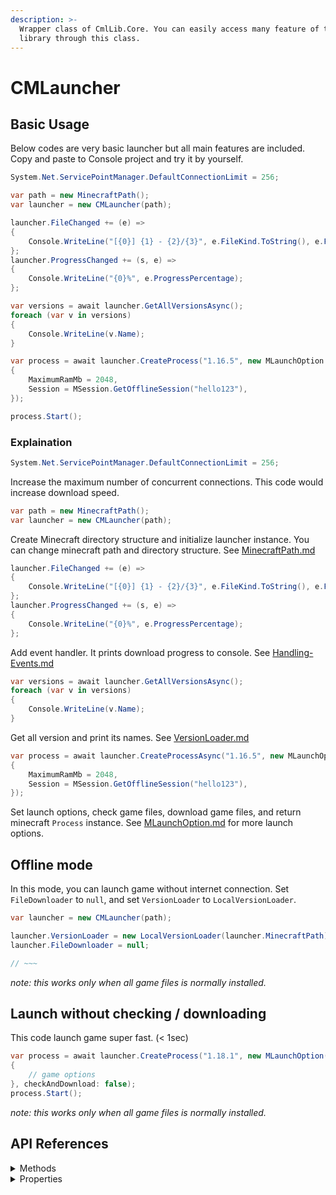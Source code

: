 ```yaml
---
description: >-
  Wrapper class of CmlLib.Core. You can easily access many feature of this
  library through this class.
---
```


# CMLauncher

## Basic Usage

Below codes are very basic launcher but all main features are included. Copy and paste to Console project and try it by yourself.

```csharp
System.Net.ServicePointManager.DefaultConnectionLimit = 256;

var path = new MinecraftPath();
var launcher = new CMLauncher(path);

launcher.FileChanged += (e) =>
{
    Console.WriteLine("[{0}] {1} - {2}/{3}", e.FileKind.ToString(), e.FileName, e.ProgressedFileCount, e.TotalFileCount);
};
launcher.ProgressChanged += (s, e) =>
{
    Console.WriteLine("{0}%", e.ProgressPercentage);
};

var versions = await launcher.GetAllVersionsAsync();
foreach (var v in versions)
{
    Console.WriteLine(v.Name);
}

var process = await launcher.CreateProcess("1.16.5", new MLaunchOption
{
    MaximumRamMb = 2048,
    Session = MSession.GetOfflineSession("hello123"),
});

process.Start();
```

### Explaination

```csharp
System.Net.ServicePointManager.DefaultConnectionLimit = 256;
```

Increase the maximum number of concurrent connections. This code would increase download speed.

```csharp
var path = new MinecraftPath();
var launcher = new CMLauncher(path);
```

Create Minecraft directory structure and initialize launcher instance. You can change minecraft path and directory structure. See [MinecraftPath.md](MinecraftPath.md "mention")

```csharp
launcher.FileChanged += (e) =>
{
    Console.WriteLine("[{0}] {1} - {2}/{3}", e.FileKind.ToString(), e.FileName, e.ProgressedFileCount, e.TotalFileCount);
};
launcher.ProgressChanged += (s, e) =>
{
    Console.WriteLine("{0}%", e.ProgressPercentage);
};
```

Add event handler. It prints download progress to console. See [Handling-Events.md](Handling-Events.md "mention")

```csharp
var versions = await launcher.GetAllVersionsAsync();
foreach (var v in versions)
{
    Console.WriteLine(v.Name);
}
```

Get all version and print its names. See [VersionLoader.md](../more-apis/VersionLoader.md "mention")

```csharp
var process = await launcher.CreateProcessAsync("1.16.5", new MLaunchOption
{
    MaximumRamMb = 2048,
    Session = MSession.GetOfflineSession("hello123"),
});
```

Set launch options, check game files, download game files, and return minecraft `Process` instance. See [MLaunchOption.md](MLaunchOption.md "mention") for more launch options.

## Offline mode

In this mode, you can launch game without internet connection. Set `FileDownloader` to `null`, and set `VersionLoader` to `LocalVersionLoader`.

```csharp
var launcher = new CMLauncher(path);

launcher.VersionLoader = new LocalVersionLoader(launcher.MinecraftPath);
launcher.FileDownloader = null;

// ~~~
```

_note: this works only when all game files is normally installed._

## Launch without checking / downloading

This code launch game super fast. (< 1sec)

```csharp
var process = await launcher.CreateProcess("1.18.1", new MLaunchOption()
{
    // game options
}, checkAndDownload: false);
process.Start();
```

_note: this works only when all game files is normally installed._

## API References

<details>

<summary>Methods</summary>

#### MVersionCollection GetAllVersions()

Refresh version list and return them.

#### async Task GetAllVersionsAsync()

Async version of `GetAllVersions()`.

#### MVersion GetVersion(string versionname)

Get `MVersion` instance.

#### async Task GetVersionAsync(string versionname)

Get `MVersion` instance asynchronously.

#### DownloadFile\[] CheckLostGameFiles(MVersion version)

Check all game files and return file list that should be downloaded. It checks all game files using `IFileChecker` in `GameFileChekers` property, combines all game files that should be downloaded into array and return array.

#### async Task\<DownloadFile\[]> CheckLostGameFilesTaskAsync(MVersion version)

Asynchronous version of `CheckLostGameFiles` method.

#### async Task DownloadGameFiles(DownloadFile\[] files)

Download `files` using `FileDownloader` property.

#### void CheckAndDownload(MVersion version)

Check all game files and download files.

#### async Task CheckAndDownloadAsync(MVersion version)

Asynchrounous version of `CheckAndDownload` method.

#### Process CreateProcess(string versionName, MLaunchOption option, bool checkAndDownload=true)

Find `versionName` version from `Versions` property, check game files, and return game process.\
If `checkAndDownload` argument is false, It does not check game files.\
This method does not start game process. You should call `Start()` method of process.

#### Process CreateProcess(MVersion version, MLaunchOption option, bool checkAndDownload=false)

Check game files of `version` and return game process. If `checkAndDownload` argument is false, It does not check game files.\
This method does not start game process. You should call `Start()` method of process.

#### async Task CreateProcessAsync(string versionName, MLaunchOption option, bool checkAndDownload=false)

Asynchrounous version of `CreateProcess(string versionName, MLaunchOption option)` method.

#### async Task CreateProcessAsync(MVersion version, MLaunchOption option, bool checkAndDownload=false)

Asynchrounous version of `CreateProcess(MVersion version, MLaunchOption option)` method.

#### Process CreateProcess(MLaunchOption option)

Create game process which game version is `StartVersion` property of `option`. This method does not check and download game files. This method does not start game process. You should call `Start()` method of process.

#### async Task CreateProcessAsync(MLaunchOption option)

Asynchrounous version of `CreateProcess(MLaunchOption option)` method.

#### Process CreateProcess(string mcversion, string forgeversion, MLaunchOption option)

(not stable)

</details>

<details>

<summary>Properties</summary>

#### MinecraftPath

_Type: MinecraftPath_

#### Versions

_Type: MVersionCollection?_

#### VersionLoader

_Type: IVersionLoader_

#### GameFileCheckers

_Type: FileCheckerCollection_

#### FileDownloader

_Type: IDownloader?_

</details>
